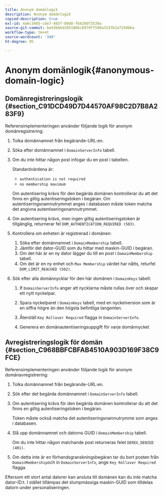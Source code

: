 ```yaml
---
title: Anonym domänlogik
description: Anonym domänlogik
copied-description: true
exl-id: 4a6c3485-cde7-403f-89d8-f6420df3539a
source-git-commit: be43bbbd1051886c8979ff590a3197b2a7249b6a
workflow-type: tm+mt
source-wordcount: '349'
ht-degree: 0%

---
```


# Anonym domänlogik{#anonymous-domain-logic}

## Domänregistreringslogik {#section_C91DCD49D7D44570AF98C2D7B8A283F9}

Referensimplementeringen använder följande logik för anonym domänregistrering:

1. Tolka domännamnet från begärande-URL:en.
1. Söka efter domännamnet i `DomainServerInfo` tabell.
1. Om du inte hittar någon post infogar du en post i tabellen.

   Standardvärdena är:

   * `authentication is not required`
   * `no membership maximum`

   Om autentisering krävs för den begärda domänen kontrollerar du att det finns en giltig autentiseringstoken i begäran. Om autentiseringsnamnutrymmet anges i databasen måste token matcha det angivna autentiseringsnamnutrymmet.
1. Om autentisering krävs, men ingen giltig autentiseringstoken är tillgänglig, returnerar fel `DOM_AUTHENTICATION_REQUIRED (503)`.
1. Kontrollera om enheten är registrerad i domänen:

   1. Söka efter domännamnet i `DomainMembership` tabell.
   1. Jämför det dator-GUID som du hittar med maskin-GUID i begäran.
   1. Om det här är en ny dator lägger du till en post i `DomainMembership` tabell.
   1. Om det är en ny enhet och `Max Membership` värdet har nåtts, returfel `DOM_LIMIT_REACHED (502)`.

1. Sök efter alla domännycklar för den här domänen i `DomainKeys` tabell:

   1. If `DomainServerInfo` anger att nycklarna måste rullas över och skapar ett nytt nyckelpar.
   1. Spara nyckelparet i `DomainKeys` tabell, med en nyckelversion som är en siffra högre än den högsta befintliga tangenten.
   1. Återställ `Key Rollover Required` flagga in `DomainServerInfo`.

   1. Generera en domänautentiseringsuppgift för varje domännyckel.

## Avregistreringslogik för domän {#section_C968BBFCBFAB4510A903D169F38C9FCE}

Referensimplementeringen använder följande logik för anonym domänavregistrering:

1. Tolka domännamnet från begärande-URL:en.
1. Sök efter det begärda domännamnet i `DomainServerInfo` tabell.
1. Om autentisering krävs för den begärda domänen kontrollerar du att det finns en giltig autentiseringstoken i begäran.

   Token måste också matcha det autentiseringsnamnutrymme som anges i databasen.
1. Slå upp domännamnet och datorns GUID i `DomainMembership` tabell.

   Om du inte hittar någon matchande post returneras felet `DEREG_DENIED (401)`.

1. Om detta inte är en förhandsgranskningsbegäran tar du bort posten från `DomainMembership`och in `DomainServerInfo`, ange `Key Rollover Required` flagga.

Eftersom ett stort antal datorer kan ansluta till domänen kan du inte matcha dator-ID:t. I stället tillämpas det slumpmässiga maskin-GUID som tilldelas datorn under personaliseringen.
